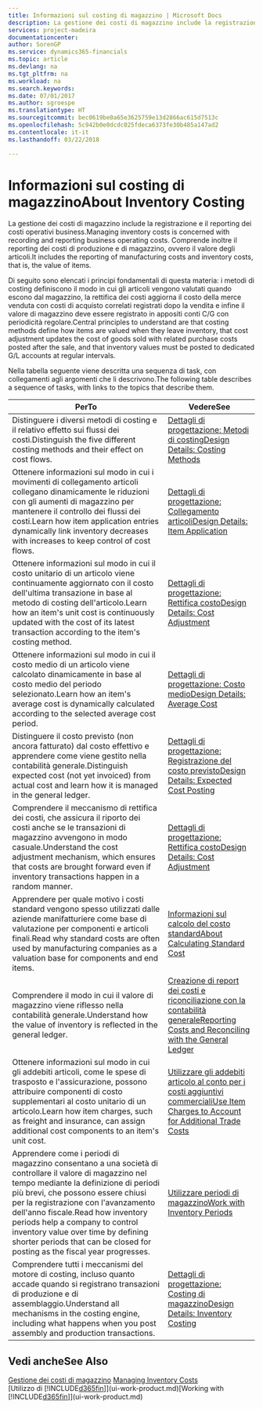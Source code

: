 ```yaml
---
title: Informazioni sul costing di magazzino | Microsoft Docs
description: La gestione dei costi di magazzino include la registrazione e il reporting dei costi operativi business. Comprende inoltre il reporting dei costi di produzione e di magazzino, ovvero il valore degli articoli.
services: project-madeira
documentationcenter: 
author: SorenGP
ms.service: dynamics365-financials
ms.topic: article
ms.devlang: na
ms.tgt_pltfrm: na
ms.workload: na
ms.search.keywords: 
ms.date: 07/01/2017
ms.author: sgroespe
ms.translationtype: HT
ms.sourcegitcommit: bec0619be0a65e3625759e13d2866ac615d7513c
ms.openlocfilehash: 5c942b0e0dcdc025fdeca6373fe30b485a147ad2
ms.contentlocale: it-it
ms.lasthandoff: 03/22/2018

---
```

# <a name="about-inventory-costing"></a><span data-ttu-id="d52c5-104">Informazioni sul costing di magazzino</span><span class="sxs-lookup"><span data-stu-id="d52c5-104">About Inventory Costing</span></span>
<span data-ttu-id="d52c5-105">La gestione dei costi di magazzino include la registrazione e il reporting dei costi operativi business.</span><span class="sxs-lookup"><span data-stu-id="d52c5-105">Managing inventory costs is concerned with recording and reporting business operating costs.</span></span> <span data-ttu-id="d52c5-106">Comprende inoltre il reporting dei costi di produzione e di magazzino, ovvero il valore degli articoli.</span><span class="sxs-lookup"><span data-stu-id="d52c5-106">It includes the reporting of manufacturing costs and inventory costs, that is, the value of items.</span></span>  

 <span data-ttu-id="d52c5-107">Di seguito sono elencati i principi fondamentali di questa materia: i metodi di costing definiscono il modo in cui gli articoli vengono valutati quando escono dal magazzino, la rettifica dei costi aggiorna il costo della merce venduta con costi di acquisto correlati registrati dopo la vendita e infine il valore di magazzino deve essere registrato in appositi conti C/G con periodicità regolare.</span><span class="sxs-lookup"><span data-stu-id="d52c5-107">Central principles to understand are that costing methods define how items are valued when they leave inventory, that cost adjustment updates the cost of goods sold with related purchase costs posted after the sale, and that inventory values must be posted to dedicated G/L accounts at regular intervals.</span></span>  

 <span data-ttu-id="d52c5-108">Nella tabella seguente viene descritta una sequenza di task, con collegamenti agli argomenti che li descrivono.</span><span class="sxs-lookup"><span data-stu-id="d52c5-108">The following table describes a sequence of tasks, with links to the topics that describe them.</span></span>   

|<span data-ttu-id="d52c5-109">**Per**</span><span class="sxs-lookup"><span data-stu-id="d52c5-109">**To**</span></span>|<span data-ttu-id="d52c5-110">**Vedere**</span><span class="sxs-lookup"><span data-stu-id="d52c5-110">**See**</span></span>|  
|------------|-------------|  
|<span data-ttu-id="d52c5-111">Distinguere i diversi metodi di costing e il relativo effetto sui flussi dei costi.</span><span class="sxs-lookup"><span data-stu-id="d52c5-111">Distinguish the five different costing methods and their effect on cost flows.</span></span>|[<span data-ttu-id="d52c5-112">Dettagli di progettazione: Metodi di costing</span><span class="sxs-lookup"><span data-stu-id="d52c5-112">Design Details: Costing Methods</span></span>](design-details-costing-methods.md)|  
|<span data-ttu-id="d52c5-113">Ottenere informazioni sul modo in cui i movimenti di collegamento articoli collegano dinamicamente le riduzioni con gli aumenti di magazzino per mantenere il controllo dei flussi dei costi.</span><span class="sxs-lookup"><span data-stu-id="d52c5-113">Learn how item application entries dynamically link inventory decreases with increases to keep control of cost flows.</span></span>|[<span data-ttu-id="d52c5-114">Dettagli di progettazione: Collegamento articoli</span><span class="sxs-lookup"><span data-stu-id="d52c5-114">Design Details: Item Application</span></span>](design-details-item-application.md)|  
|<span data-ttu-id="d52c5-115">Ottenere informazioni sul modo in cui il costo unitario di un articolo viene continuamente aggiornato con il costo dell'ultima transazione in base al metodo di costing dell'articolo.</span><span class="sxs-lookup"><span data-stu-id="d52c5-115">Learn how an item's unit cost is continuously updated with the cost of its latest transaction according to the item's costing method.</span></span>|[<span data-ttu-id="d52c5-116">Dettagli di progettazione: Rettifica costo</span><span class="sxs-lookup"><span data-stu-id="d52c5-116">Design Details: Cost Adjustment</span></span>](design-details-cost-adjustment.md)|  
|<span data-ttu-id="d52c5-117">Ottenere informazioni sul modo in cui il costo medio di un articolo viene calcolato dinamicamente in base al costo medio del periodo selezionato.</span><span class="sxs-lookup"><span data-stu-id="d52c5-117">Learn how an item's average cost is dynamically calculated according to the selected average cost period.</span></span>|[<span data-ttu-id="d52c5-118">Dettagli di progettazione: Costo medio</span><span class="sxs-lookup"><span data-stu-id="d52c5-118">Design Details: Average Cost</span></span>](design-details-average-cost.md)|  
|<span data-ttu-id="d52c5-119">Distinguere il costo previsto (non ancora fatturato) dal costo effettivo e apprendere come viene gestito nella contabilità generale.</span><span class="sxs-lookup"><span data-stu-id="d52c5-119">Distinguish expected cost (not yet invoiced) from actual cost and learn how it is managed in the general ledger.</span></span>|[<span data-ttu-id="d52c5-120">Dettagli di progettazione: Registrazione del costo previsto</span><span class="sxs-lookup"><span data-stu-id="d52c5-120">Design Details: Expected Cost Posting</span></span>](design-details-expected-cost-posting.md)|  
|<span data-ttu-id="d52c5-121">Comprendere il meccanismo di rettifica dei costi, che assicura il riporto dei costi anche se le transazioni di magazzino avvengono in modo casuale.</span><span class="sxs-lookup"><span data-stu-id="d52c5-121">Understand the cost adjustment mechanism, which ensures that costs are brought forward even if inventory transactions happen in a random manner.</span></span>|[<span data-ttu-id="d52c5-122">Dettagli di progettazione: Rettifica costo</span><span class="sxs-lookup"><span data-stu-id="d52c5-122">Design Details: Cost Adjustment</span></span>](design-details-cost-adjustment.md)|  
|<span data-ttu-id="d52c5-123">Apprendere per quale motivo i costi standard vengono spesso utilizzati dalle aziende manifatturiere come base di valutazione per componenti e articoli finali.</span><span class="sxs-lookup"><span data-stu-id="d52c5-123">Read why standard costs are often used by manufacturing companies as a valuation base for components and end items.</span></span>|[<span data-ttu-id="d52c5-124">Informazioni sul calcolo del costo standard</span><span class="sxs-lookup"><span data-stu-id="d52c5-124">About Calculating Standard Cost</span></span>](finance-about-calculating-standard-cost.md)|  
|<span data-ttu-id="d52c5-125">Comprendere il modo in cui il valore di magazzino viene riflesso nella contabilità generale.</span><span class="sxs-lookup"><span data-stu-id="d52c5-125">Understand how the value of inventory is reflected in the general ledger.</span></span>|[<span data-ttu-id="d52c5-126">Creazione di report dei costi e riconciliazione con la contabilità generale</span><span class="sxs-lookup"><span data-stu-id="d52c5-126">Reporting Costs and Reconciling with the General Ledger</span></span>](finance-report-costs-and-reconcile-with-the-general-ledger.md)|  
|<span data-ttu-id="d52c5-127">Ottenere informazioni sul modo in cui gli addebiti articoli, come le spese di trasposto e l'assicurazione, possono attribuire componenti di costo supplementari al costo unitario di un articolo.</span><span class="sxs-lookup"><span data-stu-id="d52c5-127">Learn how item charges, such as freight and insurance, can assign additional cost components to an item's unit cost.</span></span>|[<span data-ttu-id="d52c5-128">Utilizzare gli addebiti articolo al conto per i costi aggiuntivi commerciali</span><span class="sxs-lookup"><span data-stu-id="d52c5-128">Use Item Charges to Account for Additional Trade Costs</span></span>](payables-how-assign-item-charges.md)|  
|<span data-ttu-id="d52c5-129">Apprendere come i periodi di magazzino consentano a una società di controllare il valore di magazzino nel tempo mediante la definizione di periodi più brevi, che possono essere chiusi per la registrazione con l'avanzamento dell'anno fiscale.</span><span class="sxs-lookup"><span data-stu-id="d52c5-129">Read how inventory periods help a company to control inventory value over time by defining shorter periods that can be closed for posting as the fiscal year progresses.</span></span>|[<span data-ttu-id="d52c5-130">Utilizzare periodi di magazzino</span><span class="sxs-lookup"><span data-stu-id="d52c5-130">Work with Inventory Periods</span></span>](finance-how-to-work-with-inventory-periods.md)|  
|<span data-ttu-id="d52c5-131">Comprendere tutti i meccanismi del motore di costing, incluso quanto accade quando si registrano transazioni di produzione e di assemblaggio.</span><span class="sxs-lookup"><span data-stu-id="d52c5-131">Understand all mechanisms in the costing engine, including what happens when you post assembly and production transactions.</span></span>|[<span data-ttu-id="d52c5-132">Dettagli di progettazione: Costing di magazzino</span><span class="sxs-lookup"><span data-stu-id="d52c5-132">Design Details: Inventory Costing</span></span>](design-details-inventory-costing.md)|

## <a name="see-also"></a><span data-ttu-id="d52c5-133">Vedi anche</span><span class="sxs-lookup"><span data-stu-id="d52c5-133">See Also</span></span>
<span data-ttu-id="d52c5-134">[Gestione dei costi di magazzino](finance-manage-inventory-costs.md)  </span><span class="sxs-lookup"><span data-stu-id="d52c5-134">[Managing Inventory Costs](finance-manage-inventory-costs.md)  </span></span>  
<span data-ttu-id="d52c5-135">[Utilizzo di [!INCLUDE[d365fin](includes/d365fin_md.md)]](ui-work-product.md)</span><span class="sxs-lookup"><span data-stu-id="d52c5-135">[Working with [!INCLUDE[d365fin](includes/d365fin_md.md)]](ui-work-product.md)</span></span>

